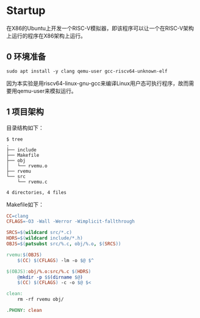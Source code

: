 # Startup

在X86的Ubuntu上开发一个RISC-V模拟器，即该程序可以让一个在RISC-V架构上运行的程序在X86架构上运行。

## 0 环境准备

```shell
sudo apt install -y clang qemu-user gcc-riscv64-unknown-elf
```

因为本实验是用riscv64-linux-gnu-gcc来编译Linux用户态可执行程序，故而需要用qemu-user来模拟运行。

## 1 项目架构

目录结构如下：

```shell
$ tree
.
├── include
├── Makefile
├── obj
│   └── rvemu.o
├── rvemu
└── src
    └── rvemu.c

4 directories, 4 files
```

Makefile如下：

```makefile
CC=clang
CFLAGS=-O3 -Wall -Werror -Wimplicit-fallthrough

SRCS=$(wildcard src/*.c) 
HDRS=$(wildcard include/*.h)
OBJS=$(patsubst src/%.c, obj/%.o, $(SRCS))

rvemu:$(OBJS)
	$(CC) $(CFLAGS) -lm -o $@ $^

$(OBJS):obj/%.o:src/%.c $(HDRS)
	@mkdir -p $$(dirname $@)
	$(CC) $(CFLAGS) -c -o $@ $<

clean:
	rm -rf rvemu obj/

.PHONY: clean
```

